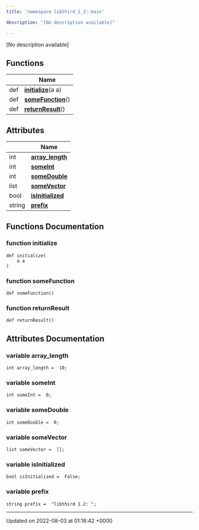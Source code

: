```yaml
---
title: 'namespace libthird_1_2::main'

description: "[No description available]"

---
```







[No description available]

## Functions

|                | Name           |
| -------------- | -------------- |
| def | **[initialize](/documentation/code/main/namespaces/namespacelibthird__1__2_1_1main/#function-initialize)**(a a) |
| def | **[someFunction](/documentation/code/main/namespaces/namespacelibthird__1__2_1_1main/#function-somefunction)**() |
| def | **[returnResult](/documentation/code/main/namespaces/namespacelibthird__1__2_1_1main/#function-returnresult)**() |

## Attributes

|                | Name           |
| -------------- | -------------- |
| int | **[array_length](/documentation/code/main/namespaces/namespacelibthird__1__2_1_1main/#variable-array-length)**  |
| int | **[someInt](/documentation/code/main/namespaces/namespacelibthird__1__2_1_1main/#variable-someint)**  |
| int | **[someDouble](/documentation/code/main/namespaces/namespacelibthird__1__2_1_1main/#variable-somedouble)**  |
| list | **[someVector](/documentation/code/main/namespaces/namespacelibthird__1__2_1_1main/#variable-somevector)**  |
| bool | **[isInitialized](/documentation/code/main/namespaces/namespacelibthird__1__2_1_1main/#variable-isinitialized)**  |
| string | **[prefix](/documentation/code/main/namespaces/namespacelibthird__1__2_1_1main/#variable-prefix)**  |


## Functions Documentation

### function initialize

```
def initialize(
    a a
)
```


### function someFunction

```
def someFunction()
```


### function returnResult

```
def returnResult()
```



## Attributes Documentation

### variable array_length

```
int array_length =  10;
```


### variable someInt

```
int someInt =  0;
```


### variable someDouble

```
int someDouble =  0;
```


### variable someVector

```
list someVector =  [];
```


### variable isInitialized

```
bool isInitialized =  False;
```


### variable prefix

```
string prefix =  "libthird 1.2: ";
```





-------------------------------

Updated on 2022-08-03 at 01:16:42 +0000